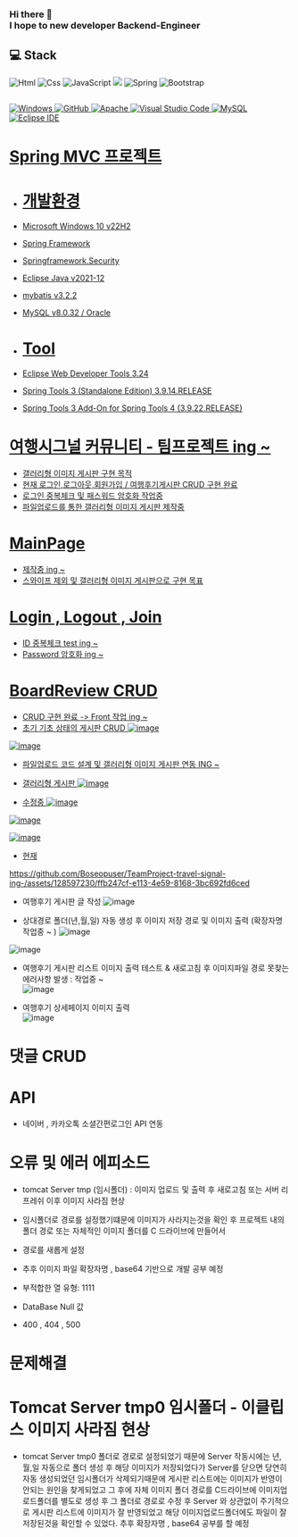 ### Hi there 👋 </br>I hope to new developer Backend-Engineer

## 💻 Stack 
<img alt="Html" src ="https://img.shields.io/badge/HTML5-E34F26.svg?&style=for-the-badge&logo=HTML5&logoColor=white"/> <img alt="Css" src ="https://img.shields.io/badge/CSS3-1572B6.svg?&style=for-the-badge&logo=CSS3&logoColor=white"/> <img alt="JavaScript" src ="https://img.shields.io/badge/JavaScriipt-F7DF1E.svg?&style=for-the-badge&logo=JavaScript&logoColor=black"/>  <img src="https://img.shields.io/badge/JAVA-007396?style=for-the-badge&logo=java&logoColor=white"> <img alt="Spring" src ="https://img.shields.io/badge/Spring-6DB33F.svg?&style=for-the-badge&logo=Spring Boot&logoColor=white"/> <img alt="Bootstrap" src ="https://img.shields.io/badge/Bootstrap-7952B3.svg?&style=for-the-badge&logo=Bootstrap&logoColor=white"/> 
## 
<a href = "https://github.com/Hun-Se"><img alt="Windows" src ="https://img.shields.io/badge/Windows-0078D6.svg?&style=for-the-badge&logo=Windows&logoColor=white"/>
<a href = "https://github.com/Hun-Se"><img alt="GitHub" src ="https://img.shields.io/badge/GitHub-181717.svg?&style=for-the-badge&logo=GitHub&logoColor=white"/>
<a href = "https://github.com/Hun-Se"><img alt="Apache" src ="https://img.shields.io/badge/Apache-D22128.svg?&style=for-the-badge&logo=Apache&logoColor=white"/>
<a href = "https://github.com/Hun-Se"><img alt="Visual Studio Code" src ="https://img.shields.io/badge/Visual Studio Code-007ACC.svg?&style=for-the-badge&logo=Visual Studio Code&logoColor=white"/> <a href = "https://github.com/Hun-Se"><img alt="MySQL" src ="https://img.shields.io/badge/MySQL-1572B6.svg?&style=for-the-badge&logo=MySQL&logoColor=white"/> <a href = "https://github.com/Hun-Se"><img alt="Eclipse IDE" src ="https://img.shields.io/badge/Eclipse IDE-2C2255.svg?&style=for-the-badge&logo=Eclipse IDE&logoColor=white"/> <a href = "https://github.com/Hun-Se">

# Spring MVC 프로젝트 

- # 개발환경 
- Microsoft Windows 10 v22H2
- Spring Framework 
- Springframework.Security
- Eclipse Java v2021-12
- mybatis v3.2.2
- MySQL v8.0.32 / Oracle

- # Tool
- Eclipse Web Developer Tools 3.24
- Spring Tools 3 (Standalone Edition) 3.9.14.RELEASE
- Spring Tools 3 Add-On for Spring Tools 4 (3.9.22.RELEASE)

# 여행시그널 커뮤니티 - 팀프로젝트 ing ~
  - 갤러리형 이미지 게시판 구현 목적 
  - 현재 로그인,로그아웃,회원가입 / 여행후기게시판 CRUD 구현 완료 
  - 로그인 중복체크 및 패스워드 암호화 작업중 
  - 파일업로드를 통한 갤러리형 이미지 게시판 제작중 

# MainPage
  - 제작중 ing ~
  - 스와이프 제외 및 갤러리형 이미지 게시판으로 구현 목표 

# Login , Logout , Join
  - ID 중복체크 test ing ~
  - Password 암호화 ing ~

# BoardReview CRUD 
  - CRUD 구현 완료 -> Front 작업 ing ~ 
  - 초기 기초 상태의 게시판 CRUD
  ![image](https://github.com/Boseopuser/TeamProject-travel-signal-ing-/assets/128597230/77f65bff-afb9-4abf-9942-edfc96daafb4)

  ![image](https://github.com/Boseopuser/TeamProject-travel-signal-ing-/assets/128597230/dd68891c-b2b5-47be-81a3-788335ad0510)

  - 파일업로드 코드 설계 및 갤러리형 이미지 게시판 연동 ING ~ 
  - 갤러리형 게시판
  ![image](https://github.com/Boseopuser/TeamProject-travel-signal-ing-/assets/128597230/788cb306-94bf-4e06-9e78-2cd0fa21b295)
  
  - 수정중 
  ![image](https://github.com/Boseopuser/TeamProject-travel-signal-ing-/assets/128597230/7326cf03-d21a-4b7d-97e8-8665becef50f)
  
  ![image](https://github.com/Boseopuser/TeamProject-travel-signal-ing-/assets/128597230/e87ed966-6171-4ec2-8395-22cdc94b1379)
  
  ![image](https://github.com/Boseopuser/TeamProject-travel-signal-ing-/assets/128597230/fadc7d4f-3312-4afa-8961-430c502ddca0)


- 현재 
  

https://github.com/Boseopuser/TeamProject-travel-signal-ing-/assets/128597230/ffb247cf-e113-4e59-8168-3bc692fd6ced
  
 - 여행후기 게시판 글 작성 
  ![image](https://github.com/Boseopuser/TeamProject-travel-signal-ing-/assets/128597230/35f43774-e6af-412e-b3ad-00243fb519c7)

 - 상대경로 폴더(년,월,일) 자동 생성 후 이미지 저장 경로 및 이미지 출력 (확장자명 작업중 ~ )
  ![image](https://github.com/Boseopuser/TeamProject-travel-signal-ing-/assets/128597230/55e6849f-4010-4457-9123-be073db96e81)

  ![image](https://github.com/Boseopuser/TeamProject-travel-signal-ing-/assets/128597230/bfedcbe7-1d16-419b-9744-146f2bebfc35)

  
 - 여행후기 게시판 리스트 이미지 출력 테스트 & 새로고침 후 이미지파일 경로 못찾는 에러사항 발생 : 작업중 ~  
  ![image](https://github.com/Boseopuser/TeamProject-travel-signal-ing-/assets/128597230/f83c8a38-b1aa-4b1f-b1be-3336cf00fe0d)

  
 - 여행후기 상세페이지 이미지 출력  
  ![image](https://github.com/Boseopuser/TeamProject-travel-signal-ing-/assets/128597230/e686775e-4313-4ebe-ba24-d8c43208e45a)



# 댓글 CRUD 

# API 
  - 네이버 , 카카오톡 소셜간편로그인 API 연동 
  
# 오류 및 에러 에피소드 
  - tomcat Server tmp (임시폴더) : 이미지 업로드 및 출력 후 새로고침 또는 서버 리프레쉬 이후 이미지 사라짐 현상 
  - 임시폴더로 경로를 설정했기떄문에 이미지가 사라지는것을 확인 후 프로젝트 내의 폴더 경로 또는 자체적인 이미지 폴더를 C 드라이브에 만들어서
  - 경로를 새롭게 설정
  
  - 추후 이미지 파일 확장자명 , base64 기반으로 개발 공부 예정 
  
  - 부적합한 열 유형: 1111
  - DataBase Null 값 
  - 400 , 404 , 500
  
# 문제해결
  # Tomcat Server tmp0 임시폴더 - 이클립스 이미지 사라짐 현상 
  - tomcat Server tmp0 폴더로 경로로 설정되었기 때문에 Server 작동시에는 년,월,일 자동으로 폴더 생성 후 해당 이미지가 저장되었다가
    Server를 닫으면 당연히 자동 생성되었던 임시폴더가 삭제되기때문에 게시판 리스트에는 이미지가 반영이 안되는 원인을 찾게되었고 그 후에 
    자체 이미지 폴더 경로를 C드라이브에 이미지업로드폴더를 별도로 생성 후 그 폴더로 경로로 수정 후 Server 와 상관없이 주기적으로 게시판 리스트에
    이미지가 잘 반영되었고 해당 이미지업로드폴더에도 파일이 잘 저장된것을 확인할 수 있었다. 추후 확장자명 , base64 공부를 할 예정 
